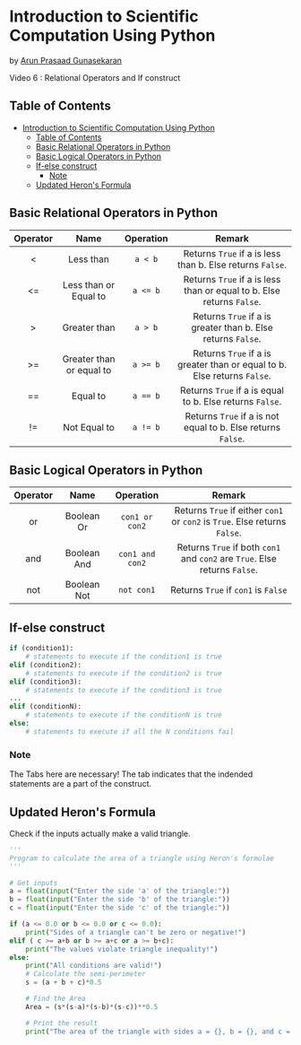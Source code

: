 # Introduction to Scientific Computation Using Python

by [Arun Prasaad Gunasekaran](https://arunprasaad2711.github.io)

Video 6 : Relational Operators and If construct

## Table of Contents

<!-- TOC -->

- [Introduction to Scientific Computation Using Python](#introduction-to-scientific-computation-using-python)
  - [Table of Contents](#table-of-contents)
  - [Basic Relational Operators in Python](#basic-relational-operators-in-python)
  - [Basic Logical Operators in Python](#basic-logical-operators-in-python)
  - [If-else construct](#if-else-construct)
    - [Note](#note)
  - [Updated Heron's Formula](#updated-herons-formula)

<!-- /TOC -->

## Basic Relational Operators in Python

| Operator 	|           Name           	|  Operation 	|                                    Remark                                    	|
|:--------:	|:------------------------:	|:----------:	|:----------------------------------------------------------------------------:	|
|     <    	|         Less than        	|  ``a < b`` 	|         Returns ``True`` if a is less than b. Else returns ``False``.        	|
|    <=    	|   Less than or Equal to  	| ``a <= b`` 	|   Returns ``True`` if a is less than or equal to b. Else returns ``False``.  	|
|     >    	|       Greater than       	|  ``a > b`` 	|       Returns ``True`` if a is greater than b. Else returns ``False``.       	|
|    >=    	| Greater than or equal to 	| ``a >= b`` 	| Returns ``True`` if a is greater than or equal to b. Else returns ``False``. 	|
|    ==    	|         Equal to         	| ``a == b`` 	|         Returns ``True`` if a is equal to b. Else returns ``False``.         	|
|    !=    	|       Not Equal to       	| ``a != b`` 	|       Returns ``True`` if a is not equal to b. Else returns ``False``.       	|

## Basic Logical Operators in Python

| Operator 	|     Name    	|     Operation     	|                                        Remark                                        	|
|:--------:	|:-----------:	|:-----------------:	|:------------------------------------------------------------------------------------:	|
|    or    	|  Boolean Or 	|  ``con1 or con2`` 	| Returns ``True`` if either ``con1`` or ``con2`` is ``True``. Else returns ``False``. 	|
|    and   	| Boolean And 	| ``con1 and con2`` 	| Returns ``True`` if both ``con1`` and ``con2`` are ``True``. Else returns ``False``. 	|
|    not   	| Boolean Not 	|    ``not con1``   	|                       Returns ``True`` if ``con1`` is ``False``                      	|

## If-else construct

```python
if (condition1):
    # statements to execute if the condition1 is true
elif (condition2):
    # statements to execute if the condition2 is true
elif (condition3):
    # statements to execute if the condition3 is true
...
elif (conditionN):
    # statements to execute if the conditionN is true
else:
    # statements to execute if all the N conditions fail
```

### Note
The <key>Tabs</key> here are necessary! The tab indicates that the indended statements are a part of the construct.

## Updated Heron's Formula

Check if the inputs actually make a valid triangle.

```python
'''
Program to calculate the area of a triangle using Heron's formulae
'''

# Get inputs
a = float(input("Enter the side 'a' of the triangle:"))
b = float(input("Enter the side 'b' of the triangle:"))
c = float(input("Enter the side 'c' of the triangle:"))

if (a <= 0.0 or b <= 0.0 or c <= 0.0):
    print("Sides of a triangle can't be zero or negative!")
elif ( c >= a+b or b >= a+c or a >= b+c):
    print("The values violate triangle inequality!")
else:
    print("All conditions are valid!")
    # Calculate the semi-perimeter
    s = (a + b + c)*0.5

    # Find the Area
    Area = (s*(s-a)*(s-b)*(s-c))**0.5

    # Print the result
    print("The area of the triangle with sides a = {}, b = {}, and c = {} is {}".format(a, b, c, Area))
```